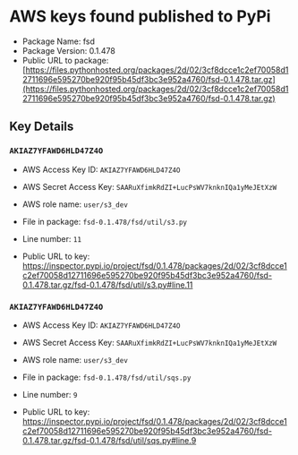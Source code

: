 # AWS keys found published to PyPi

* Package Name: fsd
* Package Version: 0.1.478
* Public URL to package: [https://files.pythonhosted.org/packages/2d/02/3cf8dcce1c2ef70058d12711696e595270be920f95b45df3bc3e952a4760/fsd-0.1.478.tar.gz](https://files.pythonhosted.org/packages/2d/02/3cf8dcce1c2ef70058d12711696e595270be920f95b45df3bc3e952a4760/fsd-0.1.478.tar.gz)

## Key Details

### `AKIAZ7YFAWD6HLD47Z4O`

* AWS Access Key ID: `AKIAZ7YFAWD6HLD47Z4O`
* AWS Secret Access Key: `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` 
* AWS role name: `user/s3_dev`
* File in package: `fsd-0.1.478/fsd/util/s3.py`
* Line number: `11`

* Public URL to key: https://inspector.pypi.io/project/fsd/0.1.478/packages/2d/02/3cf8dcce1c2ef70058d12711696e595270be920f95b45df3bc3e952a4760/fsd-0.1.478.tar.gz/fsd-0.1.478/fsd/util/s3.py#line.11



### `AKIAZ7YFAWD6HLD47Z4O`

* AWS Access Key ID: `AKIAZ7YFAWD6HLD47Z4O`
* AWS Secret Access Key: `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` 
* AWS role name: `user/s3_dev`
* File in package: `fsd-0.1.478/fsd/util/sqs.py`
* Line number: `9`

* Public URL to key: https://inspector.pypi.io/project/fsd/0.1.478/packages/2d/02/3cf8dcce1c2ef70058d12711696e595270be920f95b45df3bc3e952a4760/fsd-0.1.478.tar.gz/fsd-0.1.478/fsd/util/sqs.py#line.9


